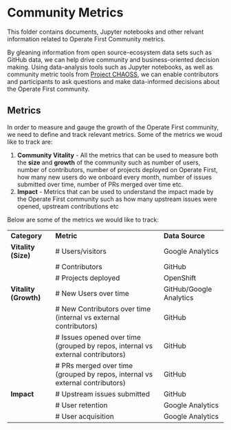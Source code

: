 # Community Metrics

This folder contains documents, Jupyter notebooks and other relvant information related to Operate First Community metrics.

By gleaning information from open source-ecosystem data sets such as GitHub data, we can help drive community and business-oriented decision making. Using data-analysis tools such as Jupyter notebooks, as well as community metric tools from [Project CHAOSS](https://github.com/chaoss/augur), we can enable contributors and participants to ask questions and make data-informed decisions about the Operate First community.

## Metrics

In order to measure and gauge the growth of the Operate First community, we need to define and track relevant metrics. Some of the metrics we woud like to track are:

1. **Community Vitality** - All the metrics that can be used to measure both the **size** and **growth** of the community such as number of users, number of contributors, number of projects deployed on Operate First, how many new users do we onboard every month, number of issues submitted over time, number of PRs merged over time etc.
2. **Impact** - Metrics that can be used to understand the impact made by the Operate First community such as how many upstream issues were opened, upstream contributions etc

Below are some of the metrics we would like to track:

<table>
  <tr>
   <td>
<strong>Category</strong>
   </td>
   <td><strong>Metric</strong>
   </td>
   <td><strong>Data Source</strong>
   </td>
  </tr>
  <tr>
   <td><strong>Vitality (Size)</strong>
   </td>
   <td># Users/visitors
   </td>
   <td>Google Analytics
   </td>
  </tr>
  <tr>
   <td>
   </td>
   <td># Contributors
   </td>
   <td>GitHub
   </td>
  </tr>
  <tr>
   <td>
   </td>
   <td># Projects deployed
   </td>
   <td>OpenShift
   </td>
  </tr>
  <tr>
   <td><strong>Vitality (Growth)</strong>
   </td>
   <td># New Users over time
   </td>
   <td>GitHub/Google Analytics
   </td>
  </tr>
  <tr>
   <td>
   </td>
   <td># New Contributors over time (internal vs external contributors)
   </td>
   <td>GitHub
   </td>
  </tr>
  <tr>
   <td>
   </td>
   <td># Issues opened over time (grouped by repos, internal vs external contributors)
   </td>
   <td>GitHub
   </td>
  </tr>
  <tr>
   <td>
   </td>
   <td># PRs merged over time (grouped by repos, internal vs external contributors)
   </td>
   <td>GitHub
   </td>
  </tr>
  <tr>
   <td><strong>Impact</strong>
   </td>
   <td># Upstream issues submitted
   </td>
   <td>GitHub
   </td>
  </tr>
  <tr>
   <td>
   </td>
   <td># User retention
   </td>
   <td>Google Analytics
   </td>
  </tr>
  <tr>
   <td>
   </td>
   <td># User acquisition
   </td>
   <td>Google Analytics
   </td>
  </tr>
</table>

